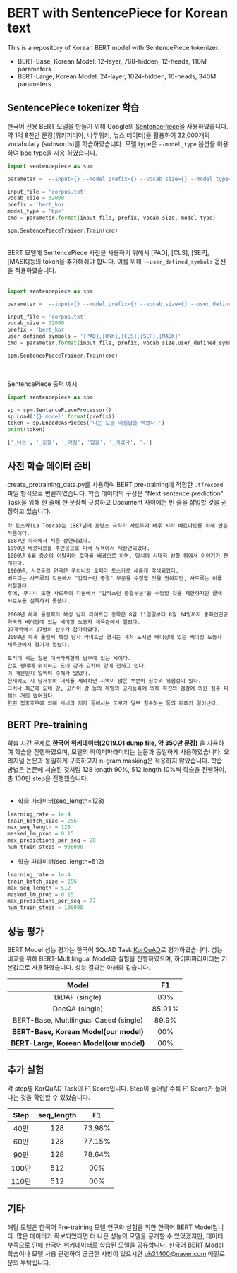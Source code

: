 # BERT with SentencePiece for Korean text
This is a repository of Korean BERT model with SentencePiece tokenizer.

* BERT-Base, Korean Model: 12-layer, 768-hidden, 12-heads, 110M parameters
* BERT-Large, Korean Model: 24-layer, 1024-hidden, 16-heads, 340M parameters

## SentencePiece tokenizer 학습
 한국어 전용 BERT 모델을 만들기 위해 Google의 [SentencePiece](https://github.com/google/sentencepiece)을 사용하였습니다. 약 1억 8천만 문장(위키피디아, 나무위키, 뉴스 데이터)을 활용하여 32,000개의 vocabulary (subwords)를 학습하였습니다. 모델 type은 <code>--model_type</code> 옵션을 이용하여 bpe type을 사용 하였습니다. 
 <br>
 
```python
import sentencepiece as spm

parameter = '--input={} --model_prefix={} --vocab_size={} --model_type={}'

input_file = 'corpus.txt'
vocab_size = 32000
prefix = 'bert_kor'
model_type = 'bpe'
cmd = parameter.format(input_file, prefix, vocab_size, model_type)

spm.SentencePieceTrainer.Train(cmd)
```   
<br>
BERT 모델에 SentencePiece 사전을 사용하기 위해서 [PAD], [CLS], [SEP], [MASK]등의 token을 추가해줘야 합니다. 이를 위해 <code>--user_defined_symbols</code> 옵션을 적용하였습니다.
<br>
<br>
 
```python
import sentencepiece as spm

parameter = '--input={} --model_prefix={} --vocab_size={} --user_defined_symbols={}'

input_file = 'corpus.txt'
vocab_size = 32000
prefix = 'bert_kor'
user_defined_symbols = '[PAD],[UNK],[CLS],[SEP],[MASK]'
cmd = parameter.format(input_file, prefix, vocab_size,user_defined_symbols)

spm.SentencePieceTrainer.Train(cmd)
```   
<br>

SentencePiece 출력 예시
```python
import sentencepiece as spm

sp = spm.SentencePieceProcessor()
sp.Load('{}.model'.format(prefix))
token = sp.EncodeAsPieces('나는 오늘 아침밥을 먹었다.')
print(token)

['▁나는', '▁오늘', '▁아침', '밥을', '▁먹었다', '.']
```   
## 사전 학습 데이터 준비  
create_pretraining_data.py를 사용하여 BERT pre-training에 적합한 <code>.tfrecord</code> 파일 형식으로 변환하였습니다. 학습 데이터의 구성은 "Next sentence prediction" Task을 위해 한 줄에 한 문장씩 구성하고 Document 사이에는 빈 줄을 삽입할 것을 권장하고 있습니다.
 
~~~
라 토스카(La Tosca)는 1887년에 프랑스 극작가 사르두가 배우 사라 베르나르를 위해 만든 작품이다.
1887년 파리에서 처음 상연되었다.
1990년 베르나르를 주인공으로 미국 뉴욕에서 재상연되었다.
1800년 6월 중순의 이탈리아 로마를 배경으로 하며, 당시의 시대적 상황 하에서 이야기가 전개된다.
1900년, 사르두의 연극은 푸치니의 오페라 토스카로 새롭게 각색되었다.
베르디는 사드루의 각본에서 "갑작스런 종결" 부분을 수정할 것을 권하지만, 사르루는 이를 거절한다.
후에, 푸치니 또한 사르두의 각본에서 "갑작스런 종결부분"을 수정할 것을 제안하지만 끝내 사르두를 설득하지 못했다.

2008년 하계 올림픽의 복싱 남자 라이트급 종목은 8월 11일일부터 8월 24일까지 중화인민공화국의 베이징에 있는 베이징 노동자 체육관에서 열렸다.
27개국에서 27명의 선수가 참가하였다.
2008년 하계 올림픽 복싱 남자 라이트급 경기는 개최 도시인 베이징에 있는 베이징 노동자 체육관에서 경기가 열렸다.

도리데 시는 일본 이바라키현의 남부에 있는 시이다.
간토 평야에 위치하고 도네 강과 고카이 강에 접하고 있다.
이 때문인지 일찍이 수해가 많았다.
현재에도 시 남서부의 대지를 제외하면 시역이 많은 부분이 침수의 위험성이 있다.
그러나 최근에 도네 강, 고카이 강 등의 제방의 고기능화에 의해 하천의 범람에 의한 침수 피해는 거의 없어졌다.
한편 집중호우에 의해 시내의 저지 등에서는 도로가 일부 침수하는 등의 피해가 일어난다.
~~~
## BERT Pre-training
학습 시간 문제로 **한국어 위키데이터(2019.01 dump file, 약 350만 문장)** 을 사용하여 학습을 진행하였으며, 모델의 하이퍼파라미터는 논문과 동일하게 사용하였습니다. 오리지널 논문과 동일하게 구축하고자 n-gram masking은 적용하지 않았습니다. 학습 방법은 논문에 서술된 것처럼 128 length 90%, 512 length 10%씩 학습을 진행하여, 총 100만 step을 진행했습니다. 
<br>
<br>
* 학습 파라미터(seq_length=128)
```python
learning_rate = 1e-4
train_batch_size = 256 
max_seq_length = 128
masked_lm_prob = 0.15
max_predictions_per_seq = 20
num_train_steps = 900000
```   

* 학습 파라미터(seq_length=512)
```python
learning_rate = 1e-4
train_batch_size = 256 
max_seq_length = 512
masked_lm_prob = 0.15
max_predictions_per_seq = 77
num_train_steps = 100000
```   

## 성능 평가  
BERT Model 성능 평가는 한국어 SQuAD Task [KorQuAD](https://korquad.github.io/)로 평가하였습니다. 성능 비교를 위해 BERT-Multilingual Model과 실험을 진행하였으며, 하이퍼파라미터는 기본값으로 사용하였습니다. 성능 결과는 아래와 같습니다.   

| Model | F1 |
|:---:|:---:|
| BiDAF (single) | 83% |
| DocQA (single) | 85.91% |
| BERT-Base, Multilingual Cased (single) | 89.9% |
| **BERT-Base, Korean Model(our model)** | 00% |
| **BERT-Large, Korean Model(our model)** | 00% |

## 추가 실험
각 step별 KorQuAD Task의 F1 Score입니다. Step이 늘어날 수록 F1 Score가 늘어나는 것을 확인할 수 있었습니다. 

| Step | seq_length | F1 |
|:---:|:---:|:---:|
| 40만 | 128 | 73.98% |
| 60만 | 128 | 77.15% |
| 90만 | 128| 78.64% |
| 100만 | 512 | 00% |
| 110만 | 512 | 00% |


## 기타
  해당 모델은 한국어 Pre-training 모델 연구와 실험을 위한 한국어 BERT Model입니다. 많은 데이터가 확보되었다면 더 나은 성능의 모델을 공개할 수 있었겠지만, 데이터 부족으로 인해 한국어 위키데이터로 학습된 모델을 공유합니다.
  한국어 BERT Model 학습이나 모델 사용 관련하여 궁금한 사항이 있으시면 oh31400@naver.com 메일로 문의 부탁립니다. 










